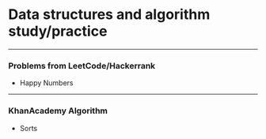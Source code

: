 # Data structures and algorithm study/practice
---
### Problems from LeetCode/Hackerrank
* Happy Numbers
---
### KhanAcademy Algorithm
* Sorts
